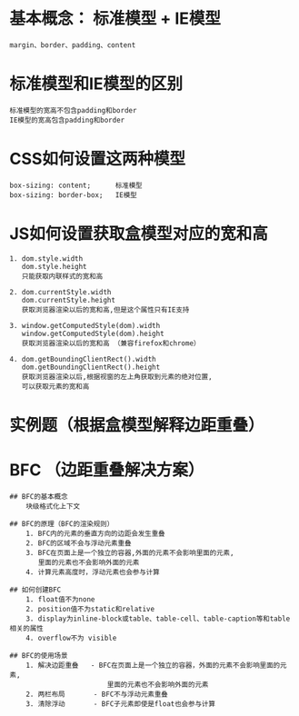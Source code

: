 # 基本概念： 标准模型 + IE模型
    margin、border、padding、content

# 标准模型和IE模型的区别
    标准模型的宽高不包含padding和border
    IE模型的宽高包含padding和border

# CSS如何设置这两种模型
    box-sizing: content;      标准模型
    box-sizing: border-box;   IE模型

# JS如何设置获取盒模型对应的宽和高
    1. dom.style.width
       dom.style.height
       只能获取内联样式的宽和高

    2. dom.currentStyle.width
       dom.currentStyle.height
       获取浏览器渲染以后的宽和高,但是这个属性只有IE支持

    3. window.getComputedStyle(dom).width
       window.getComputedStyle(dom).height
       获取浏览器渲染以后的宽和高 （兼容firefox和chrome）

    4. dom.getBoundingClientRect().width
       dom.getBoundingClientRect().height
       获取浏览器渲染以后,根据视窗的左上角获取到元素的绝对位置,
       可以获取元素的宽和高


# 实例题（根据盒模型解释边距重叠）

# BFC （边距重叠解决方案）
    ## BFC的基本概念
        块级格式化上下文

    ## BFC的原理（BFC的渲染规则）
        1. BFC内的元素的垂直方向的边距会发生重叠
        2. BFC的区域不会与浮动元素重叠
        3. BFC在页面上是一个独立的容器,外面的元素不会影响里面的元素,
           里面的元素也不会影响外面的元素
        4. 计算元素高度时，浮动元素也会参与计算

    ## 如何创建BFC
        1. float值不为none
        2. position值不为static和relative
        3. display为inline-block或table、table-cell、table-caption等和table相关的属性
        4. overflow不为 visible

    ## BFC的使用场景
        1. 解决边距重叠   - BFC在页面上是一个独立的容器，外面的元素不会影响里面的元素,
                            里面的元素也不会影响外面的元素
        2. 两栏布局       - BFC不与浮动元素重叠
        3. 清除浮动       - BFC子元素即使是float也会参与计算